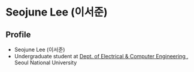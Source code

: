 # Seojune Lee (이서준)

## Profile
* Seojune Lee (이서준)
* Undergraduate student at <a href="http://ee.snu.ac.kr" > Dept. of Electrical & Computer Engineering </a>, Seoul National University
